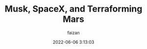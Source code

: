---
layout: post
current: post
cover:  assets/images/posts/IMG_20180429_144831.jpg
navigation: True
title: "Musk, SpaceX, and Terraforming Mars"
date: 2022-06-06 3:13:03
tags: [Writings]
class: post-template
subclass: 'post tag-writings'
author: faizan
---
